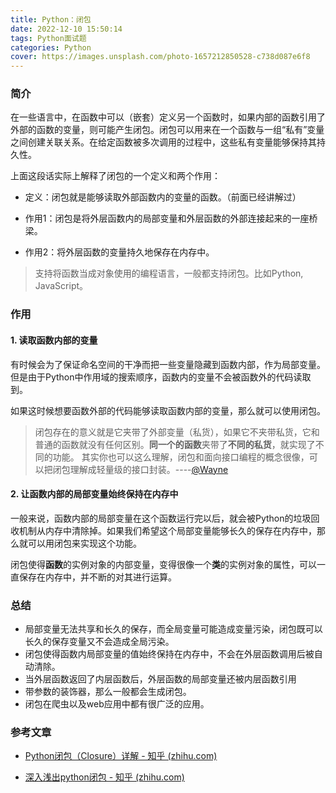 ```yaml
---
title: Python：闭包
date: 2022-12-10 15:50:14
tags: Python面试题
categories: Python
cover: https://images.unsplash.com/photo-1657212850528-c738d087e6f8
---
```


### 简介

在一些语言中，在函数中可以（嵌套）定义另一个函数时，如果内部的函数引用了外部的函数的变量，则可能产生闭包。闭包可以用来在一个函数与一组“私有”变量之间创建关联关系。在给定函数被多次调用的过程中，这些私有变量能够保持其持久性。

上面这段话实际上解释了闭包的一个定义和两个作用：

- 定义：闭包就是能够读取外部函数内的变量的函数。（前面已经讲解过）

- 作用1：闭包是将外层函数内的局部变量和外层函数的外部连接起来的一座桥梁。

- 作用2：将外层函数的变量持久地保存在内存中。

> 支持将函数当成对象使用的编程语言，一般都支持闭包。比如Python, JavaScript。

### 作用

#### 1. **读取函数内部的变量**

有时候会为了保证命名空间的干净而把一些变量隐藏到函数内部，作为局部变量。但是由于Python中作用域的搜索顺序，函数内的变量不会被函数外的代码读取到。

如果这时候想要函数外部的代码能够读取函数内部的变量，那么就可以使用闭包。

> 闭包存在的意义就是它夹带了外部变量（私货），如果它不夹带私货，它和普通的函数就没有任何区别。**同一个的函数**夹带了**不同的私货**，就实现了不同的功能。  其实你也可以这么理解，闭包和面向接口编程的概念很像，可以把闭包理解成轻量级的接口封装。----[@Wayne](https://www.zhihu.com/people/5bb8700e1883c346752afff210c72723)

#### **2. 让函数内部的局部变量始终保持在内存中**

一般来说，函数内部的局部变量在这个函数运行完以后，就会被Python的垃圾回收机制从内存中清除掉。如果我们希望这个局部变量能够长久的保存在内存中，那么就可以用闭包来实现这个功能。

闭包使得**函数**的实例对象的内部变量，变得很像一个**类**的实例对象的属性，可以一直保存在内存中，并不断的对其进行运算。

### **总结**

- 局部变量无法共享和长久的保存，而全局变量可能造成变量污染，闭包既可以长久的保存变量又不会造成全局污染。
- 闭包使得函数内局部变量的值始终保持在内存中，不会在外层函数调用后被自动清除。
- 当外层函数返回了内层函数后，外层函数的局部变量还被内层函数引用
- 带参数的装饰器，那么一般都会生成闭包。
- 闭包在爬虫以及web应用中都有很广泛的应用。

### 参考文章

- [Python闭包（Closure）详解 - 知乎 (zhihu.com)](https://zhuanlan.zhihu.com/p/453787908)

- [深入浅出python闭包 - 知乎 (zhihu.com)](https://zhuanlan.zhihu.com/p/22229197)
